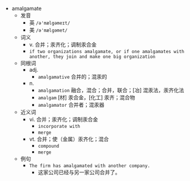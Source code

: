 - amalgamate
  - 发音
    - 英 `/ə'mælgəmeɪt/`
    - 美 `/ə'mælɡəmet/`
  - 词义
    - v. 合并；汞齐化；调制汞合金
    - `if two organizations amalgamate, or if one amalgamates with another, they join and make one big organization`
  - 同根词
    - adj.
      - `amalgamative` 合并的；混汞的
    - n.
      - `amalgamation` 融合，混合；合并，联合；[冶] 混汞法，汞齐化法
      - `amalgam` [材] 汞合金，[化工] 汞齐；混合物
      - `amalgamator` 合并者；混汞器
  - 近义词
    - vi. 合并；汞齐化；调制汞合金
      - `incorporate with`
      - `merge`
    - vt. 合并；使（金属）汞齐化；混合
      - `compound`
      - `merge`
  - 例句
    - `The firm has amalgamated with another company.`
      - 这家公司已经与另一家公司合并了。

